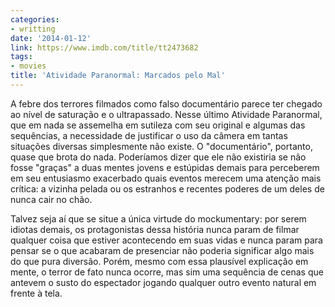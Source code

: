 ```yaml
---
categories:
- writting
date: '2014-01-12'
link: https://www.imdb.com/title/tt2473682
tags:
- movies
title: 'Atividade Paranormal: Marcados pelo Mal'
---
```


A febre dos terrores filmados como falso documentário parece ter chegado ao nível de saturação e o ultrapassado. Nesse último Atividade Paranormal, que em nada se assemelha em sutileza com seu original e algumas das sequências, a necessidade de justificar o uso da câmera em tantas situações diversas simplesmente não existe. O "documentário", portanto, quase que brota do nada. Poderíamos dizer que ele não existiria se não fosse "graças" a duas mentes jovens e estúpidas demais para perceberem em seu entusiasmo exacerbado quais eventos merecem uma atenção mais crítica: a vizinha pelada ou os estranhos e recentes poderes de um deles de nunca cair no chão.

Talvez seja aí que se situe a única virtude do mockumentary: por serem idiotas demais, os protagonistas dessa história nunca param de filmar qualquer coisa que estiver acontecendo em suas vidas e nunca param para pensar se o que acabaram de presenciar não poderia significar algo mais do que pura diversão. Porém, mesmo com essa plausível explicação em mente, o terror de fato nunca ocorre, mas sim uma sequência de cenas que antevem o susto do espectador jogando qualquer outro evento natural em frente à tela.